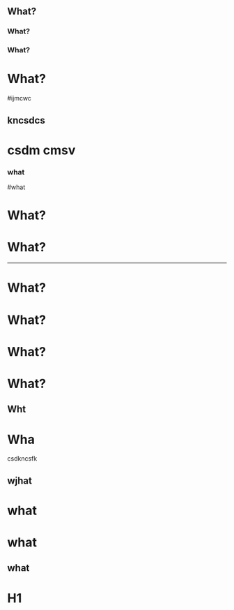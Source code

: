 
## What?

### What?

### What?

# What?

#ijmcwc
## kncsdcs

# csdm cmsv

### what
#what
# What?



# What?


---

# What?


# What?



# What?

# What?
## Wht


# Wha
csdkncsfk


## wjhat

# what

# what
## what

# H1
